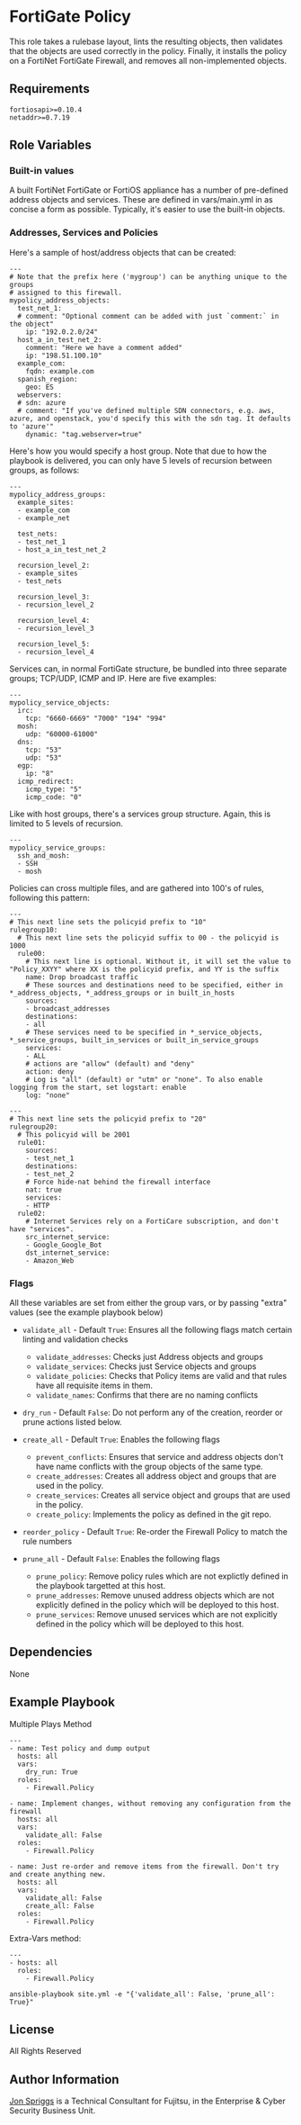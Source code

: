 FortiGate Policy
================

This role takes a rulebase layout, lints the resulting objects, then validates that the objects are used correctly in the 
policy. Finally, it installs the policy on a FortiNet FortiGate Firewall, and removes all non-implemented objects.

Requirements
------------

    fortiosapi>=0.10.4
    netaddr>=0.7.19

Role Variables
--------------
### Built-in values
A built FortiNet FortiGate or FortiOS appliance has a number of pre-defined address objects and services. These are defined in vars/main.yml in as concise a
form as possible. Typically, it's easier to use the built-in objects.

### Addresses, Services and Policies

Here's a sample of host/address objects that can be created:

    ---
    # Note that the prefix here ('mygroup') can be anything unique to the groups
    # assigned to this firewall.
    mypolicy_address_objects:
      test_net_1:
      # comment: "Optional comment can be added with just `comment:` in the object"
        ip: "192.0.2.0/24"
      host_a_in_test_net_2:
        comment: "Here we have a comment added"
        ip: "198.51.100.10"
      example_com:
        fqdn: example.com
      spanish_region:
        geo: ES
      webservers:
      # sdn: azure
      # comment: "If you've defined multiple SDN connectors, e.g. aws, azure, and openstack, you'd specify this with the sdn tag. It defaults to 'azure'"
        dynamic: "tag.webserver=true"

Here's how you would specify a host group. Note that due to how the playbook is delivered, you can only have 5 levels of recursion between groups, as follows:

    ---
    mypolicy_address_groups:
      example_sites:
      - example_com
      - example_net
      
      test_nets:
      - test_net_1
      - host_a_in_test_net_2
      
      recursion_level_2:
      - example_sites
      - test_nets
      
      recursion_level_3:
      - recursion_level_2
      
      recursion_level_4:
      - recursion_level_3
      
      recursion_level_5:
      - recursion_level_4

Services can, in normal FortiGate structure, be bundled into three separate groups; TCP/UDP, ICMP and IP. Here are five examples:

    ---
    mypolicy_service_objects:
      irc:
        tcp: "6660-6669" "7000" "194" "994"
      mosh:
        udp: "60000-61000"
      dns:
        tcp: "53"
        udp: "53"
      egp:
        ip: "8"
      icmp_redirect:
        icmp_type: "5"
        icmp_code: "0"

Like with host groups, there's a services group structure. Again, this is limited to 5 levels of recursion.

    ---
    mypolicy_service_groups:
      ssh_and_mosh:
      - SSH
      - mosh

Policies can cross multiple files, and are gathered into 100's of rules, following this pattern:

    ---
    # This next line sets the policyid prefix to "10"
    rulegroup10:
      # This next line sets the policyid suffix to 00 - the policyid is 1000
      rule00:
        # This next line is optional. Without it, it will set the value to "Policy_XXYY" where XX is the policyid prefix, and YY is the suffix
        name: Drop broadcast traffic
        # These sources and destinations need to be specified, either in *_address_objects, *_address_groups or in built_in_hosts
        sources:
        - broadcast_addresses
        destinations:
        - all
        # These services need to be specified in *_service_objects, *_service_groups, built_in_services or built_in_service_groups
        services:
        - ALL
        # actions are "allow" (default) and "deny"
        action: deny
        # Log is "all" (default) or "utm" or "none". To also enable logging from the start, set logstart: enable
        log: "none"
    
    ---
    # This next line sets the policyid prefix to "20"
    rulegroup20:
      # This policyid will be 2001
      rule01:
        sources:
        - test_net_1
        destinations:
        - test_net_2
        # Force hide-nat behind the firewall interface
        nat: true
        services:
        - HTTP
      rule02:
        # Internet Services rely on a FortiCare subscription, and don't have "services".
        src_internet_service:
        - Google_Google_Bot
        dst_internet_service:
        - Amazon_Web

### Flags

All these variables are set from either the group vars, or by passing "extra" values (see the example playbook below)

* `validate_all` - Default `True`: Ensures all the following flags match
certain linting and validation checks
  * `validate_addresses`: Checks just Address objects and groups
  * `validate_services`: Checks just Service objects and groups
  * `validate_policies`: Checks that Policy items are valid and that
rules have all requisite items in them.
  * `validate_names`: Confirms that there are no naming conflicts

* `dry_run` - Default `False`: Do not perform any of the creation, reorder or prune actions listed below.

* `create_all` - Default `True`: Enables the following flags
  * `prevent_conflicts`: Ensures that service and address objects don't
have name conflicts with the group objects of the same type.
  * `create_addresses`: Creates all address object and groups that are
used in the policy.
  * `create_services`: Creates all service object and groups that are
used in the policy.
  * `create_policy`: Implements the policy as defined in the git repo.

* `reorder_policy` - Default `True`: Re-order the Firewall Policy to match the rule numbers

* `prune_all` - Default `False`: Enables the following flags
  * `prune_policy`: Remove policy rules which are not explictly defined in the playbook targetted at this host.
  * `prune_addresses`: Remove unused address objects which are not explicitly defined in the policy which will be deployed to this host.
  * `prune_services`: Remove unused services which are not explicitly defined in the policy which will be deployed to this host.

Dependencies
------------

None

Example Playbook
----------------

Multiple Plays Method

    ---
    - name: Test policy and dump output
      hosts: all
      vars:
        dry_run: True
      roles:
        - Firewall.Policy

    - name: Implement changes, without removing any configuration from the firewall
      hosts: all
      vars:
        validate_all: False
      roles:
        - Firewall.Policy

    - name: Just re-order and remove items from the firewall. Don't try and create anything new.
      hosts: all
      vars:
        validate_all: False
        create_all: False
      roles:
        - Firewall.Policy

Extra-Vars method:

    ---
    - hosts: all
      roles:
        - Firewall.Policy

`ansible-playbook site.yml -e "{'validate_all': False, 'prune_all': True}"`

License
-------

All Rights Reserved

Author Information
------------------

[Jon Spriggs](mailto:jon.spriggs@uk.fujitsu.com) is a Technical Consultant for Fujitsu, in the Enterprise & Cyber Security Business Unit.
